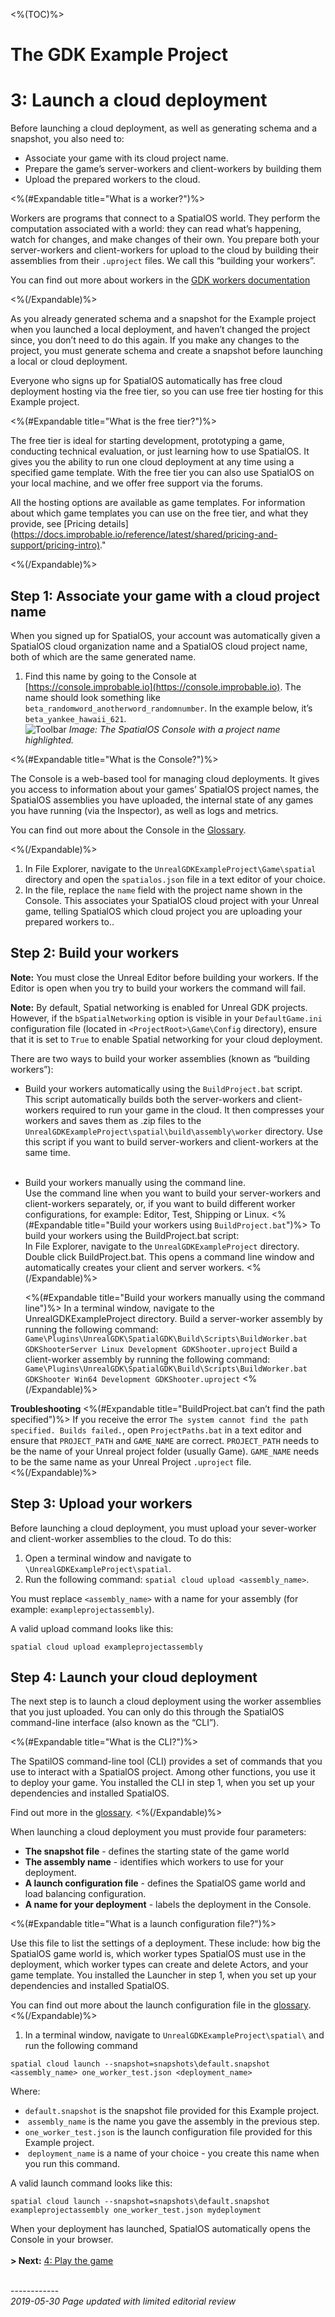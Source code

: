 <%(TOC)%>
# The GDK Example Project 
# 3: Launch a cloud deployment

Before launching a cloud deployment, as well as generating schema and a snapshot, you also need to:

* Associate your game with its cloud project name.
* Prepare the game’s server-workers and client-workers by building them
* Upload the prepared workers to the cloud.

<%(#Expandable title="What is a worker?")%>

Workers are programs that connect to a SpatialOS world. They perform the computation associated with a world: they can read what’s happening, watch for changes, and make changes of their own. You prepare both your server-workers and client-workers for upload to the cloud by building their assemblies from their `.uproject` files. We call this “building your workers”. 

You can find out more about workers in the [GDK workers documentation]({{urlRoot}}/content/spatialos-concepts/workers-and-load-balancing)

<%(/Expandable)%>

As you already generated schema and a snapshot for the Example project when you launched a local deployment, and haven’t changed the project since, you don’t need to do this again. If you make any changes to the project, you must generate schema and create a snapshot before launching a local or cloud deployment. 

Everyone who signs up for SpatialOS automatically has free cloud deployment hosting via the free tier, so you can use free tier hosting for this Example project.

<%(#Expandable title="What is the free tier?")%>

The free tier is ideal for starting development, prototyping a game, conducting technical evaluation, or just learning how to use SpatialOS. It gives you the ability to run one cloud deployment at any time using a specified game template. With the free tier you can also use SpatialOS on your local machine, and we offer free support via the forums.

All the hosting options are available as game templates. For information about which game templates you can use on the free tier, and what they provide, see [Pricing details](<https://docs.improbable.io/reference/latest/shared/pricing-and-support/pricing-intro)>."

<%(/Expandable)%>

## Step 1: Associate your game with a cloud project name

When you signed up for SpatialOS, your account was automatically given a SpatialOS cloud organization name and a SpatialOS cloud project name, both of which are the same generated name.

1. Find this name by going to the Console at [https://console.improbable.io](https://console.improbable.io). The name should look something like `beta_randomword_anotherword_randomnumber`. In the example below, it’s `beta_yankee_hawaii_621`. <br/>
   ![Toolbar]({{assetRoot}}assets/set-up-template/template-project-page.png)
   _Image: The SpatialOS Console with a project name highlighted._</br>

<%(#Expandable title="What is the Console?")%>

The Console is a web-based tool for managing cloud deployments. It gives you access to information about your games’ SpatialOS project names, the SpatialOS assemblies you have uploaded, the internal state of any games you have running (via the Inspector), as well as logs and metrics. 

You can find out more about the Console in the [Glossary]({{urlRoot}}/content/glossary#console).

<%(/Expandable)%>

1. In File Explorer, navigate to the `UnrealGDKExampleProject\Game\spatial` directory and open the `spatialos.json` file in a text editor of your choice.
1. In the file, replace the `name` field with the project name shown in the Console. This associates your SpatialOS cloud project with your Unreal game, telling SpatialOS which cloud project you are uploading your prepared workers to..

## Step 2: Build your workers

**Note:** You must close the Unreal Editor before building your workers. If the Editor is open when you try to build your workers the command will fail.

**Note:** By default, Spatial networking is enabled for Unreal GDK projects. However, if the `bSpatialNetworking` option is visible in your `DefaultGame.ini` configuration file (located in `<ProjectRoot>\Game\Config` directory), ensure that it is set to `True` to enable Spatial networking for your cloud deployment.

There are two ways to build your worker assemblies (known as “building workers”):

* Build your workers automatically using the `BuildProject.bat` script. </br>
  This script automatically builds both the server-workers and client-workers required to run your game in the cloud. It then compresses your workers and saves them as .zip files to the `UnrealGDKExampleProject\spatial\build\assembly\worker` directory. Use this script if you want to build server-workers and client-workers at the same time. <br/><br/>
* Build your workers manually using the command line. </br>
  Use the command line when you want to build your server-workers and client-workers separately, or, if you want to build different worker configurations, for example: Editor, Test, Shipping or Linux. 
  <%(#Expandable title="Build your workers using `BuildProject.bat`")%>
  To build your workers using the BuildProject.bat script: <br/>
  In File Explorer, navigate to the `UnrealGDKExampleProject` directory.
  Double click BuildProject.bat. This opens a command line window and automatically creates your client and server workers. 
  <%(/Expandable)%>
  
    <%(#Expandable title="Build your workers  manually using the command line")%>
  In a terminal window, navigate to the UnrealGDKExampleProject directory.
  Build a server-worker assembly by running the following command: <br/>
`Game\Plugins\UnrealGDK\SpatialGDK\Build\Scripts\BuildWorker.bat GDKShooterServer Linux Development GDKShooter.uproject`
  Build a client-worker assembly by running the following command: <br/>
`Game\Plugins\UnrealGDK\SpatialGDK\Build\Scripts\BuildWorker.bat GDKShooter Win64 Development GDKShooter.uproject`
  <%(/Expandable)%>

**Troubleshooting**
<%(#Expandable title="BuildProject.bat can’t find the path specified")%>
If you receive the error `The system cannot find the path specified. Builds failed.`, open `ProjectPaths.bat` in a text editor and ensure that `PROJECT_PATH` and `GAME_NAME` are correct. `PROJECT_PATH` needs to be the name of your Unreal project folder (usually Game). `GAME_NAME` needs to be the same name as your Unreal Project `.uproject` file.  
<%(/Expandable)%>


## Step 3: Upload your workers

Before launching a cloud deployment, you must upload your sever-worker and client-worker assemblies to the cloud. To do this: 

1. Open a terminal window and navigate to `\UnrealGDKExampleProject\spatial`.
1. Run the following command: `spatial cloud upload <assembly_name>`.

You must replace `<assembly_name>` with a name for your assembly (for example: `exampleprojectassembly`). 

A valid upload command looks like this:

```
spatial cloud upload exampleprojectassembly
```

## Step 4: Launch your cloud deployment

The next step is to launch a cloud deployment using the worker assemblies that you just uploaded. You can only do this through the SpatialOS command-line interface (also known as the “CLI”).

<%(#Expandable title="What is the CLI?")%>

The SpatilOS command-line tool (CLI) provides a set of commands that you use to interact with a SpatialOS project. Among other functions, you use it to deploy your game. You installed the CLI in step 1, when you set up your dependencies and installed SpatialOS.

Find out more in the [glossary]({{urlRoot}}/content/glossary#spatialos-command-line-tool-cli).
<%(/Expandable)%>

When launching a cloud deployment you must provide four parameters:

* **The snapshot file** -  defines the starting state of the game world
* **The assembly name** - identifies which workers to use for your deployment.
* **A launch configuration file** - defines the SpatialOS game world and load balancing configuration.
* **A name for your deployment** -  labels the deployment in the Console.

<%(#Expandable title="What is a launch configuration file?")%>

Use this file to list the settings of a deployment. These include: how big the SpatialOS game world is, which worker types SpatialOS must use in the deployment, which worker types can create and delete Actors, and your game template. You installed the Launcher in step 1, when you set up your dependencies and installed SpatialOS.

  You can find out more about the launch configuration file in the [glossary]({{urlRoot}}/content/glossary#launch-configuration).
<%(/Expandable)%>


1. In a terminal window, navigate to `UnrealGDKExampleProject\spatial\` and run the following command

```
spatial cloud launch --snapshot=snapshots\default.snapshot <assembly_name> one_worker_test.json <deployment_name>
```
   Where:

   * `default.snapshot` is the snapshot file provided for this Example project.
   *  `assembly_name` is the name you gave the assembly in the previous step. 
   * `one_worker_test.json` is the launch configuration file provided for this Example project.
   *  `deployment_name` is a name of your choice - you create this name when you run this command. 

A valid launch command looks like this: 

```
spatial cloud launch --snapshot=snapshots\default.snapshot exampleprojectassembly one_worker_test.json mydeployment
```

When your deployment has launched, SpatialOS automatically opens the Console in your browser.
</br>
</br>
**> Next:** [4: Play the game]({{urlRoot}}/content/get-started/example-project/exampleproject-play)
<br/>

 <br/>------------<br/>
_2019-05-30 Page updated with limited editorial review_
<br/>

